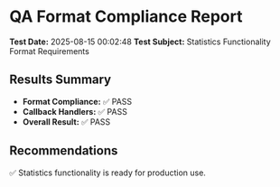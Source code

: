 # QA Format Compliance Report

**Test Date:** 2025-08-15 00:02:48
**Test Subject:** Statistics Functionality Format Requirements

## Results Summary

- **Format Compliance:** ✅ PASS
- **Callback Handlers:** ✅ PASS
- **Overall Result:** ✅ PASS

## Recommendations

✅ Statistics functionality is ready for production use.
